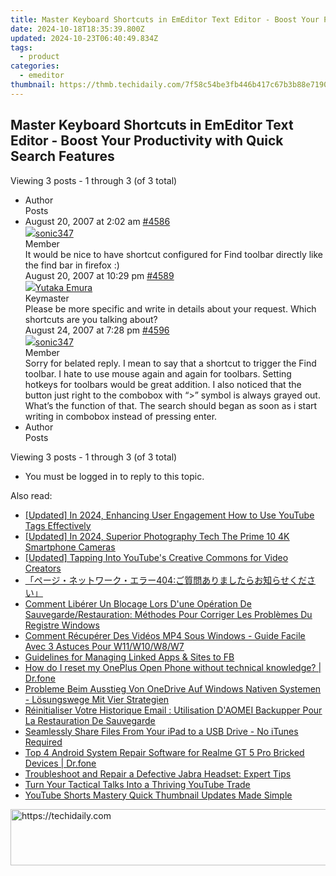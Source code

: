```yaml
---
title: Master Keyboard Shortcuts in EmEditor Text Editor - Boost Your Productivity with Quick Search Features
date: 2024-10-18T18:35:39.800Z
updated: 2024-10-23T06:40:49.834Z
tags:
  - product
categories:
  - emeditor
thumbnail: https://thmb.techidaily.com/7f58c54be3fb446b417c67b3b88e71900b79dad1ab69f246e6dc4f6374786b65.jpg
---
```


## Master Keyboard Shortcuts in EmEditor Text Editor - Boost Your Productivity with Quick Search Features

Viewing 3 posts - 1 through 3 (of 3 total)

* Author  
Posts
* August 20, 2007 at 2:02 am [#4586](https://tools.techidaily.com/emeditor/products/)  
[![](https://secure.gravatar.com/avatar/bdc2a295245cf3137efa7792b2d518cf?s=80&d=identicon&r=g)sonic347](https://www.emeditor.com/forums/users/sonic347/ "View sonic347's profile")  
Member  
It would be nice to have shortcut configured for Find toolbar directly like the find bar in firefox :)  
August 20, 2007 at 10:29 pm [#4589](https://tools.techidaily.com/emeditor/products/)  
[![](https://secure.gravatar.com/avatar/a0a6377144ed3636f985d87303f65ed2?s=80&d=identicon&r=g)Yutaka Emura](https://www.emeditor.com/forums/users/yemura/ "View Yutaka Emura's profile")  
Keymaster  
Please be more specific and write in details about your request. Which shortcuts are you talking about?  
August 24, 2007 at 7:28 pm [#4596](https://tools.techidaily.com/emeditor/products/)  
[![](https://secure.gravatar.com/avatar/bdc2a295245cf3137efa7792b2d518cf?s=80&d=identicon&r=g)sonic347](https://www.emeditor.com/forums/users/sonic347/ "View sonic347's profile")  
Member  
Sorry for belated reply. I mean to say that a shortcut to trigger the Find toolbar. I hate to use mouse again and again for toolbars. Setting hotkeys for toolbars would be great addition. I also noticed that the button just right to the combobox with “>” symbol is always grayed out. What’s the function of that. The search should began as soon as i start writing in combobox instead of pressing enter.
* Author  
Posts

Viewing 3 posts - 1 through 3 (of 3 total)

* You must be logged in to reply to this topic.

<ins class="adsbygoogle"
     style="display:block"
     data-ad-format="autorelaxed"
     data-ad-client="ca-pub-7571918770474297"
     data-ad-slot="1223367746"></ins>

<ins class="adsbygoogle"
     style="display:block"
     data-ad-client="ca-pub-7571918770474297"
     data-ad-slot="8358498916"
     data-ad-format="auto"
     data-full-width-responsive="true"></ins>

<span class="atpl-alsoreadstyle">Also read:</span>
<div><ul>
<li><a href="https://facebook-record-videos.techidaily.com/updated-in-2024-enhancing-user-engagement-how-to-use-youtube-tags-effectively/"><u>[Updated] In 2024, Enhancing User Engagement How to Use YouTube Tags Effectively</u></a></li>
<li><a href="https://fox-http.techidaily.com/updated-in-2024-superior-photography-tech-the-prime-10-4k-smartphone-cameras/"><u>[Updated] In 2024, Superior Photography Tech The Prime 10 4K Smartphone Cameras</u></a></li>
<li><a href="https://facebook-record-videos.techidaily.com/updated-tapping-into-youtubes-creative-commons-for-video-creators/"><u>[Updated] Tapping Into YouTube's Creative Commons for Video Creators</u></a></li>
<li><a href="https://win-hacks.techidaily.com/1728482528096-404/"><u>「ページ・ネットワーク・エラー404:ご質問ありましたらお知らせください」</u></a></li>
<li><a href="https://win-hacks.techidaily.com/comment-liberer-un-blocage-lors-dune-operation-de-sauvegarderestauration-methodes-pour-corriger-les-problemes-du-registre-windows/"><u>Comment Libérer Un Blocage Lors D'une Opération De Sauvegarde/Restauration: Méthodes Pour Corriger Les Problèmes Du Registre Windows</u></a></li>
<li><a href="https://win-hacks.techidaily.com/comment-recuperer-des-videos-mp4-sous-windows-guide-facile-avec-3-astuces-pour-w11w10w8w7/"><u>Comment Récupérer Des Vidéos MP4 Sous Windows - Guide Facile Avec 3 Astuces Pour W11/W10/W8/W7</u></a></li>
<li><a href="https://facebook.techidaily.com/guidelines-for-managing-linked-apps-and-sites-to-fb/"><u>Guidelines for Managing Linked Apps & Sites to FB</u></a></li>
<li><a href="https://techidaily.com/how-do-i-reset-my-oneplus-open-phone-without-technical-knowledge-drfone-by-drfone-reset-android-reset-android/"><u>How do I reset my OnePlus Open Phone without technical knowledge? | Dr.fone</u></a></li>
<li><a href="https://win-hacks.techidaily.com/probleme-beim-ausstieg-von-onedrive-auf-windows-nativen-systemen-losungswege-mit-vier-strategien/"><u>Probleme Beim Ausstieg Von OneDrive Auf Windows Nativen Systemen - Lösungswege Mit Vier Strategien</u></a></li>
<li><a href="https://win-hacks.techidaily.com/reinitialiser-votre-historique-email-utilisation-daomei-backupper-pour-la-restauration-de-sauvegarde/"><u>Réinitialiser Votre Historique Email : Utilisation D'AOMEI Backupper Pour La Restauration De Sauvegarde</u></a></li>
<li><a href="https://win-hacks.techidaily.com/seamlessly-share-files-from-your-ipad-to-a-usb-drive-no-itunes-required/"><u>Seamlessly Share Files From Your iPad to a USB Drive - No iTunes Required</u></a></li>
<li><a href="https://howto.techidaily.com/top-4-android-system-repair-software-for-realme-gt-5-pro-bricked-devices-drfone-by-drfone-fix-android-problems-fix-android-problems/"><u>Top 4 Android System Repair Software for Realme GT 5 Pro Bricked Devices | Dr.fone</u></a></li>
<li><a href="https://sound-issues.techidaily.com/troubleshoot-and-repair-a-defective-jabra-headset-expert-tips/"><u>Troubleshoot and Repair a Defective Jabra Headset: Expert Tips</u></a></li>
<li><a href="https://youtube-clips.techidaily.com/turn-your-tactical-talks-into-a-thriving-youtube-trade/"><u>Turn Your Tactical Talks Into a Thriving YouTube Trade</u></a></li>
<li><a href="https://youtube-blog.techidaily.com/be-shorts-mastery-quick-thumbnail-updates-made-simple/"><u>YouTube Shorts Mastery Quick Thumbnail Updates Made Simple</u></a></li>
</ul></div>

<!-- affiliate ads begin -->
<a href="https://appsumo.8odi.net/c/5597632/2049378/7443" target="_top" id="2049378">
  <img src="//a.impactradius-go.com/display-ad/7443-2049378" border="0" alt="https://techidaily.com" width="728" height="90"/>
</a>
<img height="0" width="0" src="https://appsumo.8odi.net/i/5597632/2049378/7443" style="position:absolute;visibility:hidden;" border="0" />
<!-- affiliate ads end -->

